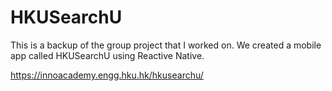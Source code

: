 # HKUSearchU
This is a backup of the group project that I worked on. We created a mobile app called HKUSearchU using Reactive Native.


https://innoacademy.engg.hku.hk/hkusearchu/
